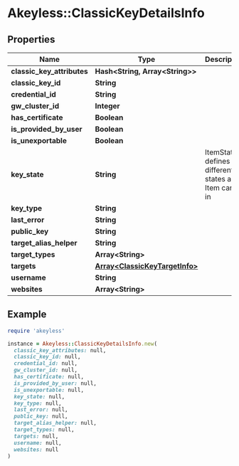 # Akeyless::ClassicKeyDetailsInfo

## Properties

| Name | Type | Description | Notes |
| ---- | ---- | ----------- | ----- |
| **classic_key_attributes** | **Hash&lt;String, Array&lt;String&gt;&gt;** |  | [optional] |
| **classic_key_id** | **String** |  | [optional] |
| **credential_id** | **String** |  | [optional] |
| **gw_cluster_id** | **Integer** |  | [optional] |
| **has_certificate** | **Boolean** |  | [optional] |
| **is_provided_by_user** | **Boolean** |  | [optional] |
| **is_unexportable** | **Boolean** |  | [optional] |
| **key_state** | **String** | ItemState defines the different states an Item can be in | [optional] |
| **key_type** | **String** |  | [optional] |
| **last_error** | **String** |  | [optional] |
| **public_key** | **String** |  | [optional] |
| **target_alias_helper** | **String** |  | [optional] |
| **target_types** | **Array&lt;String&gt;** |  | [optional] |
| **targets** | [**Array&lt;ClassicKeyTargetInfo&gt;**](ClassicKeyTargetInfo.md) |  | [optional] |
| **username** | **String** |  | [optional] |
| **websites** | **Array&lt;String&gt;** |  | [optional] |

## Example

```ruby
require 'akeyless'

instance = Akeyless::ClassicKeyDetailsInfo.new(
  classic_key_attributes: null,
  classic_key_id: null,
  credential_id: null,
  gw_cluster_id: null,
  has_certificate: null,
  is_provided_by_user: null,
  is_unexportable: null,
  key_state: null,
  key_type: null,
  last_error: null,
  public_key: null,
  target_alias_helper: null,
  target_types: null,
  targets: null,
  username: null,
  websites: null
)
```

